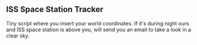 ISS Space Station Tracker 
--- 

Tiny script where you insert your world coordinates. If it's during night ours and ISS space station is above you, will send you an email to take a look in a clear sky. 
